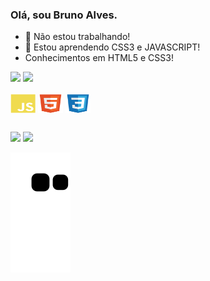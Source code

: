 ### Olá, sou Bruno Alves.

- 🔭 Não estou trabalhando!
- 🌱 Estou aprendendo CSS3 e JAVASCRIPT!
- Conhecimentos em HTML5 e CSS3!

<div>
  <img height="180em" src="https://github-readme-stats.vercel.app/api?username=Bruno-AlvesBR&show_icons=true&theme=dark&include_all_commits=true&count_private=true"/>
  <img height="180em" src="https://github-readme-stats.vercel.app/api/top-langs/?username=Bruno-AlvesBR&layout=compact&langs_count=16&theme=dark"/>
</div>
  
<div style="display: inline_block"><br>
  <img align="center" alt="Bruno-Js" height="30" width="40" src="https://raw.githubusercontent.com/devicons/devicon/master/icons/javascript/javascript-plain.svg">
  <img align="center" alt="Bruno-HTML" height="30" width="40" src="https://raw.githubusercontent.com/devicons/devicon/master/icons/html5/html5-original.svg">
  <img align="center" alt="Bruno-CSS" height="30" width="40" src="https://raw.githubusercontent.com/devicons/devicon/master/icons/css3/css3-original.svg">
</div>
  
##
  
<div>
  <a href = "mailto:brunoph.faces12@gmail.com"><img height='30px' src="https://img.shields.io/badge/Gmail-D14836?style=for-the-badge&logo=gmail&logoColor=white" target="_blank"></a>
  <a href="https://www.linkedin.com/in/bruno-alves-0bbbb5202/" target="_blank"><img height='30px' src="https://img.shields.io/badge/-LinkedIn-%230077B5?style=for-the badge&logo=linkedin&logoColor=white" target="_blank"></a>   
</div>

![Snake animation](https://github.com/Bruno-AlvesBR/Bruno-AlvesBR/blob/output/github-contribution-grid-snake.svg)
